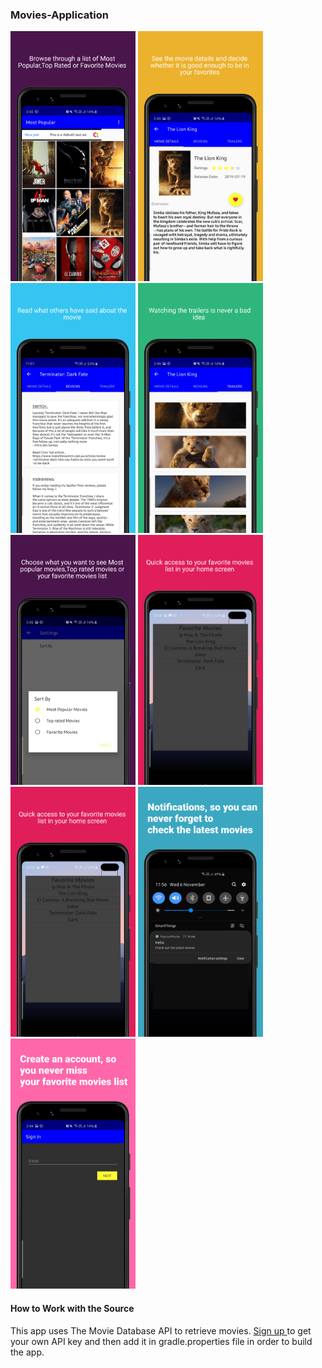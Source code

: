 <H3>Movies-Application</H3>

<div>
  <span>
<img src="Screenshots/MainActivity.png" width="200">
  </span>
  <span>
<img src="Screenshots/MovieDetails.png" width="200">
  </span>
  
  <span>
<img src="Screenshots/MovieReviews.png" width="200">
  </span>
    <span>
<img src="Screenshots/MoviesTrailer.png" width="200">
  </span>
    <span>
<img src="Screenshots/Settings.png" width="200">
  </span>
    <span>
<img src="Screenshots/Widget.png" width="200">
  </span>
      <span>
<img src="Screenshots/Widget.png" width="200">
  </span>
  
 <span>
<img src="Screenshots/Google Pixel 3 1.png" width="200">
  </span>
  
  <span>
<img src="Screenshots/Google Pixel 3 2.png" width="200">
  </span>
  
 </div>
 
<h4> How to Work with the Source </h4>

This app uses The Movie Database API to retrieve movies. 
<a href="https://www.themoviedb.org/">Sign up </a> to get your own API key and then add it in gradle.properties file in order to build the app.

